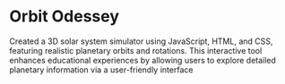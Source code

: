 # Orbit Odessey

Created a 3D solar system simulator using JavaScript, HTML, and CSS, featuring realistic planetary orbits and rotations. This interactive tool enhances educational experiences by allowing users to explore detailed planetary information via a user-friendly interface
